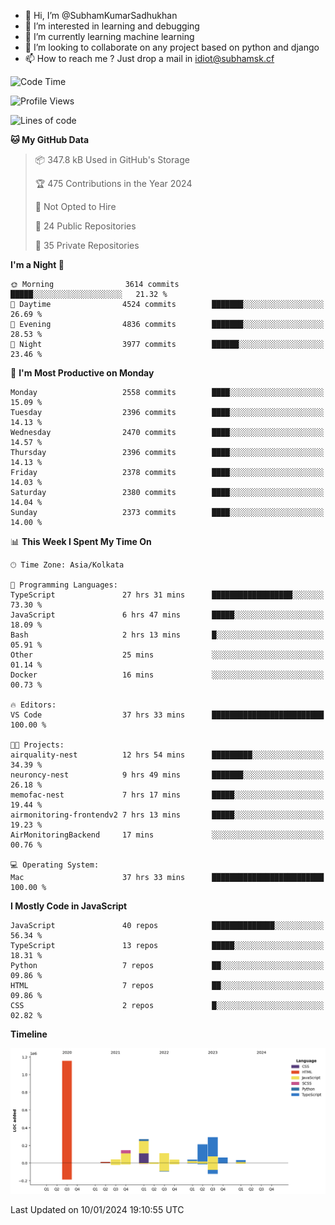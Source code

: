 - 👋 Hi, I’m @SubhamKumarSadhukhan
- 👀 I’m interested in learning and debugging
- 🌱 I’m currently learning machine learning
- 💞️ I’m looking to collaborate on any project based on python and django
- 📫 How to reach me ?
      Just drop a mail in idiot@subhamsk.cf

<!---
SubhamKumarSadhukhan/SubhamKumarSadhukhan is a ✨ special ✨ repository because its `README.md` (this file) appears on your GitHub profile.
You can click the Preview link to take a look at your changes.
--->


<!--START_SECTION:waka-->
![Code Time](http://img.shields.io/badge/Code%20Time-1%2C875%20hrs%2046%20mins-blue)

![Profile Views](http://img.shields.io/badge/Profile%20Views-1-blue)

![Lines of code](https://img.shields.io/badge/From%20Hello%20World%20I%27ve%20Written-2.4%20million%20lines%20of%20code-blue)

**🐱 My GitHub Data** 

> 📦 347.8 kB Used in GitHub's Storage 
 > 
> 🏆 475 Contributions in the Year 2024
 > 
> 🚫 Not Opted to Hire
 > 
> 📜 24 Public Repositories 
 > 
> 🔑 35 Private Repositories 
 > 
**I'm a Night 🦉** 

```text
🌞 Morning                3614 commits        █████░░░░░░░░░░░░░░░░░░░░   21.32 % 
🌆 Daytime                4524 commits        ███████░░░░░░░░░░░░░░░░░░   26.69 % 
🌃 Evening                4836 commits        ███████░░░░░░░░░░░░░░░░░░   28.53 % 
🌙 Night                  3977 commits        ██████░░░░░░░░░░░░░░░░░░░   23.46 % 
```
📅 **I'm Most Productive on Monday** 

```text
Monday                   2558 commits        ████░░░░░░░░░░░░░░░░░░░░░   15.09 % 
Tuesday                  2396 commits        ████░░░░░░░░░░░░░░░░░░░░░   14.13 % 
Wednesday                2470 commits        ████░░░░░░░░░░░░░░░░░░░░░   14.57 % 
Thursday                 2396 commits        ████░░░░░░░░░░░░░░░░░░░░░   14.13 % 
Friday                   2378 commits        ████░░░░░░░░░░░░░░░░░░░░░   14.03 % 
Saturday                 2380 commits        ████░░░░░░░░░░░░░░░░░░░░░   14.04 % 
Sunday                   2373 commits        ████░░░░░░░░░░░░░░░░░░░░░   14.00 % 
```


📊 **This Week I Spent My Time On** 

```text
🕑︎ Time Zone: Asia/Kolkata

💬 Programming Languages: 
TypeScript               27 hrs 31 mins      ██████████████████░░░░░░░   73.30 % 
JavaScript               6 hrs 47 mins       █████░░░░░░░░░░░░░░░░░░░░   18.09 % 
Bash                     2 hrs 13 mins       █░░░░░░░░░░░░░░░░░░░░░░░░   05.91 % 
Other                    25 mins             ░░░░░░░░░░░░░░░░░░░░░░░░░   01.14 % 
Docker                   16 mins             ░░░░░░░░░░░░░░░░░░░░░░░░░   00.73 % 

🔥 Editors: 
VS Code                  37 hrs 33 mins      █████████████████████████   100.00 % 

🐱‍💻 Projects: 
airquality-nest          12 hrs 54 mins      █████████░░░░░░░░░░░░░░░░   34.39 % 
neuroncy-nest            9 hrs 49 mins       ███████░░░░░░░░░░░░░░░░░░   26.18 % 
memofac-nest             7 hrs 17 mins       █████░░░░░░░░░░░░░░░░░░░░   19.44 % 
airmonitoring-frontendv2 7 hrs 13 mins       █████░░░░░░░░░░░░░░░░░░░░   19.23 % 
AirMonitoringBackend     17 mins             ░░░░░░░░░░░░░░░░░░░░░░░░░   00.76 % 

💻 Operating System: 
Mac                      37 hrs 33 mins      █████████████████████████   100.00 % 
```

**I Mostly Code in JavaScript** 

```text
JavaScript               40 repos            ██████████████░░░░░░░░░░░   56.34 % 
TypeScript               13 repos            █████░░░░░░░░░░░░░░░░░░░░   18.31 % 
Python                   7 repos             ██░░░░░░░░░░░░░░░░░░░░░░░   09.86 % 
HTML                     7 repos             ██░░░░░░░░░░░░░░░░░░░░░░░   09.86 % 
CSS                      2 repos             █░░░░░░░░░░░░░░░░░░░░░░░░   02.82 % 
```



**Timeline**

![Lines of Code chart](https://raw.githubusercontent.com/SubhamKumarSadhukhan/SubhamKumarSadhukhan/main/assets/bar_graph.png)


 Last Updated on 10/01/2024 19:10:55 UTC
<!--END_SECTION:waka-->
